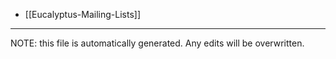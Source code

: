 * [[Eucalyptus-Mailing-Lists]]

*****
NOTE: this file is automatically generated. Any edits will be overwritten.
